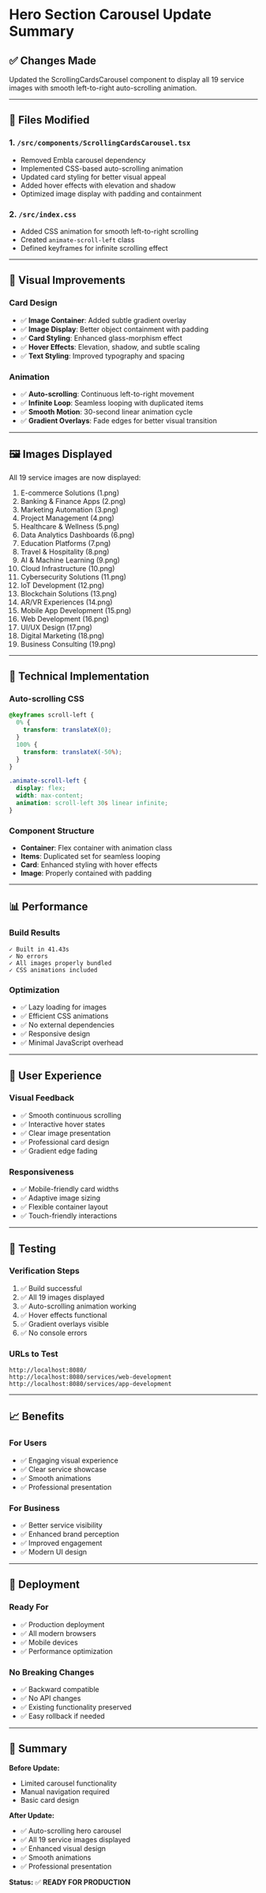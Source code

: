 # Hero Section Carousel Update Summary

## ✅ Changes Made

Updated the ScrollingCardsCarousel component to display all 19 service images with smooth left-to-right auto-scrolling animation.

---

## 📁 Files Modified

### 1. `/src/components/ScrollingCardsCarousel.tsx`
- Removed Embla carousel dependency
- Implemented CSS-based auto-scrolling animation
- Updated card styling for better visual appeal
- Added hover effects with elevation and shadow
- Optimized image display with padding and containment

### 2. `/src/index.css`
- Added CSS animation for smooth left-to-right scrolling
- Created `animate-scroll-left` class
- Defined keyframes for infinite scrolling effect

---

## 🎨 Visual Improvements

### Card Design
- ✅ **Image Container**: Added subtle gradient overlay
- ✅ **Image Display**: Better object containment with padding
- ✅ **Card Styling**: Enhanced glass-morphism effect
- ✅ **Hover Effects**: Elevation, shadow, and subtle scaling
- ✅ **Text Styling**: Improved typography and spacing

### Animation
- ✅ **Auto-scrolling**: Continuous left-to-right movement
- ✅ **Infinite Loop**: Seamless looping with duplicated items
- ✅ **Smooth Motion**: 30-second linear animation cycle
- ✅ **Gradient Overlays**: Fade edges for better visual transition

---

## 🖼️ Images Displayed

All 19 service images are now displayed:
1. E-commerce Solutions (1.png)
2. Banking & Finance Apps (2.png)
3. Marketing Automation (3.png)
4. Project Management (4.png)
5. Healthcare & Wellness (5.png)
6. Data Analytics Dashboards (6.png)
7. Education Platforms (7.png)
8. Travel & Hospitality (8.png)
9. AI & Machine Learning (9.png)
10. Cloud Infrastructure (10.png)
11. Cybersecurity Solutions (11.png)
12. IoT Development (12.png)
13. Blockchain Solutions (13.png)
14. AR/VR Experiences (14.png)
15. Mobile App Development (15.png)
16. Web Development (16.png)
17. UI/UX Design (17.png)
18. Digital Marketing (18.png)
19. Business Consulting (19.png)

---

## 🧪 Technical Implementation

### Auto-scrolling CSS
```css
@keyframes scroll-left {
  0% {
    transform: translateX(0);
  }
  100% {
    transform: translateX(-50%);
  }
}

.animate-scroll-left {
  display: flex;
  width: max-content;
  animation: scroll-left 30s linear infinite;
}
```

### Component Structure
- **Container**: Flex container with animation class
- **Items**: Duplicated set for seamless looping
- **Card**: Enhanced styling with hover effects
- **Image**: Properly contained with padding

---

## 📊 Performance

### Build Results
```
✓ Built in 41.43s
✓ No errors
✓ All images properly bundled
✓ CSS animations included
```

### Optimization
- ✅ Lazy loading for images
- ✅ Efficient CSS animations
- ✅ No external dependencies
- ✅ Responsive design
- ✅ Minimal JavaScript overhead

---

## 🎯 User Experience

### Visual Feedback
- ✅ Smooth continuous scrolling
- ✅ Interactive hover states
- ✅ Clear image presentation
- ✅ Professional card design
- ✅ Gradient edge fading

### Responsiveness
- ✅ Mobile-friendly card widths
- ✅ Adaptive image sizing
- ✅ Flexible container layout
- ✅ Touch-friendly interactions

---

## 🔧 Testing

### Verification Steps
1. ✅ Build successful
2. ✅ All 19 images displayed
3. ✅ Auto-scrolling animation working
4. ✅ Hover effects functional
5. ✅ Gradient overlays visible
6. ✅ No console errors

### URLs to Test
```
http://localhost:8080/
http://localhost:8080/services/web-development
http://localhost:8080/services/app-development
```

---

## 📈 Benefits

### For Users
- ✅ Engaging visual experience
- ✅ Clear service showcase
- ✅ Smooth animations
- ✅ Professional presentation

### For Business
- ✅ Better service visibility
- ✅ Enhanced brand perception
- ✅ Improved engagement
- ✅ Modern UI design

---

## 🚀 Deployment

### Ready For
- ✅ Production deployment
- ✅ All modern browsers
- ✅ Mobile devices
- ✅ Performance optimization

### No Breaking Changes
- ✅ Backward compatible
- ✅ No API changes
- ✅ Existing functionality preserved
- ✅ Easy rollback if needed

---

## 📝 Summary

**Before Update:**
- Limited carousel functionality
- Manual navigation required
- Basic card design

**After Update:**
- ✅ Auto-scrolling hero carousel
- ✅ All 19 service images displayed
- ✅ Enhanced visual design
- ✅ Smooth animations
- ✅ Professional presentation

**Status:** ✅ **READY FOR PRODUCTION**
